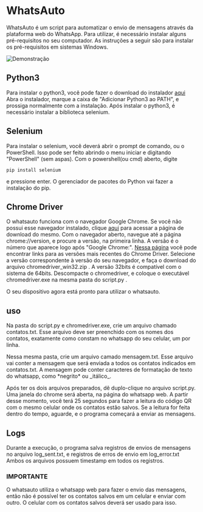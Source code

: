 # WhatsAuto

WhatsAuto é um script para automatizar o envio de mensagens através da plataforma web do WhatsApp.
Para utilizar, é necessário instalar alguns pré-requisitos no seu computador.
As instruções a seguir são para instalar os pré-requisitos em sistemas Windows.

![Demonstração](whatsauto_cropped.gif)

## Python3
Para instalar o python3, você pode fazer o download do instalador [aqui](https://www.python.org/ftp/python/3.9.5/python-3.9.5-amd64.exe)
Abra o instalador, marque a caixa de "Adicionar Python3 ao PATH", e prossiga normalmente com a instalação.
Após instalar o python3, é necessário instalar a biblioteca selenium.

## Selenium
Para instalar o selenium, você deverá abrir o prompt de comando, ou o PowerShell.
Isso pode ser feito abrindo o menu iniciar e digitando "PowerShell" (sem aspas).
Com o powershell(ou cmd) aberto, digite
```
pip install selenium
```
e pressione enter. O gerenciador de pacotes do Python vai fazer a instalação do pip.

## Chrome Driver
O whatsauto funciona com o navegador Google Chrome. Se você não possui esse navegador instalado, clique [aqui](https://www.google.com/chrome/) para acessar a página de download do mesmo.
Com o navegador aberto, navegue até a página chrome://version, e procure a versão, na primeira linha.
A versão é o número que aparece logo após "Google Chrome:".
[Nessa página](https://chromedriver.chromium.org/downloads) você pode encontrar links para as versões mais recentes do Chrome Driver.
Selecione a versão correspondente à versão do seu navegador, e faça o download do arquivo chromedriver\_win32.zip .
A versão 32bits é compatível com o sistema de 64bits.
Descompacte o chromedriver, e coloque o executável chromedriver.exe na mesma pasta do script.py .

O seu dispositivo agora está pronto para utilizar o whatsauto.

## uso

Na pasta do script.py e chromedriver.exe, crie um arquivo chamado contatos.txt.
Esse arquivo deve ser preenchido com os nomes dos contatos, exatamente como constam no whatsapp do seu celular, um por linha.

Nessa mesma pasta, crie um arquivo camado mensagem.txt. Esse arquivo vai conter a mensagem que será enviada a todos os contatos indicados em contatos.txt.
A mensagem pode conter caracteres de formatação de texto do whatsapp, como \*negrito\* ou \_itálico\_.

Após ter os dois arquivos preparados, dê duplo-clique no arquivo script.py. Uma janela do chrome será aberta, na página do whatsapp web. A partir desse momento, você terá 25 segundos para fazer a leitura do código QR com o mesmo celular onde os contatos estão salvos.
Se a leitura for feita dentro do tempo, aguarde, e o programa começará a enviar as mensagens.

## Logs

Durante a execução, o programa salva registros de envios de mensagens no arquivo log\_sent.txt, e registros de erros de envio em log\_error.txt
Ambos os arquivos possuem timestamp em todos os registros.

### IMPORTANTE
O whatsauto utiliza o whatsapp web para fazer o envio das mensagens, então não é possível ter os contatos salvos em um celular e enviar com outro. O celular com os contatos salvos deverá ser usado para isso.

